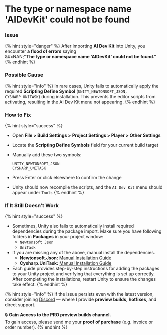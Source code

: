 # The type or namespace name 'AIDevKit' could not be found

### **Issue**

{% hint style="danger" %}
After importing **AI Dev Kit** into Unity, you encounter **a flood of errors** saying\
&#xNAN;**“The type or namespace name 'AIDevKit' could not be found."**
{% endhint %}

### **Possible Cause**

{% hint style="info" %}
In rare cases, Unity fails to automatically apply the required **Scripting Define Symbol** (`UNITY_NEWTONSOFT_JSON, CYSHARP_UNITASK`) during installation. This prevents the editor scripts from activating, resulting in the AI Dev Kit menu not appearing.
{% endhint %}

### **How to Fix**

{% hint style="success" %}
* Open **File > Build Settings >** **Project Settings > Player > Other Settings**
* Locate the **Scripting Define Symbols** field for your current build target
*   Manually add these two symbols:

    ```
    UNITY_NEWTONSOFT_JSON
    CYSHARP_UNITASK
    ```
* Press Enter or click elsewhere to confirm the change
* Unity should now recompile the scripts, and the `AI Dev Kit` menu should appear under `Tools`
{% endhint %}

### **If It Still Doesn’t Work**

{% hint style="success" %}
* Sometimes, Unity also fails to automatically install required dependencies during the package import. Make sure you have following folders in **Packages** in your project window:
  * `Newtonsoft Json`&#x20;
  * `UniTask`&#x20;
* If you are missing any of the above, manual install the dependencies.
  * **Newtonsoft.Json:** [Manual Installation Guide](https://glitch9.gitbook.io/docs/support/how-to-setup-newtonsoft.json)
  * **Cysharp.UniTask:** [Manual Installation Guide](https://glitch9.gitbook.io/docs/support/how-to-setup-unitask)
* Each guide provides step-by-step instructions for adding the packages to your Unity project and verifying that everything is set up correctly. After completing the installations, restart Unity to ensure the changes take effect.
{% endhint %}

{% hint style="info" %}
If the issue persists even with the latest version, consider joining [Discord](https://discord.gg/hgajxPpJYf) — where I provide **preview builds**, **hotfixes**, and direct support.&#x20;

🔒 **Gain** **Access to the PRO preview builds channel.**\
To gain access, please send me your **proof of purchase** (e.g. invoice or order number).
{% endhint %}
